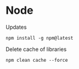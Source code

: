 # Node

Updates
```
npm install -g npm@latest
```
Delete cache of libraries
```
npm clean cache --force
```
